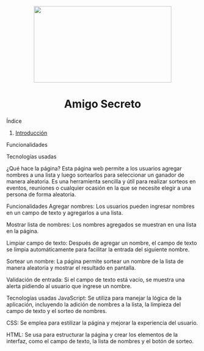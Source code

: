 <p align="center">
  <img width="360" height="200" src="https://github.com/user-attachments/assets/968e3dde-63ef-4be7-9681-fbae6e1b5611">
</p>

<h1 align="center"> Amigo Secreto </h1> 

Índice
1. [Introducción](#introducción)

Funcionalidades

Tecnologías usadas

¿Qué hace la página?
Esta página web permite a los usuarios agregar nombres a una lista y luego sortearlos para seleccionar un ganador de manera aleatoria. Es una herramienta sencilla y útil para realizar sorteos en eventos, reuniones o cualquier ocasión en la que se necesite elegir a una persona de forma aleatoria.

Funcionalidades
Agregar nombres: Los usuarios pueden ingresar nombres en un campo de texto y agregarlos a una lista.

Mostrar lista de nombres: Los nombres agregados se muestran en una lista en la página.

Limpiar campo de texto: Después de agregar un nombre, el campo de texto se limpia automáticamente para facilitar la entrada del siguiente nombre.

Sortear un nombre: La página permite sortear un nombre de la lista de manera aleatoria y mostrar el resultado en pantalla.

Validación de entrada: Si el campo de texto está vacío, se muestra una alerta pidiendo al usuario que ingrese un nombre.

Tecnologías usadas
JavaScript: Se utiliza para manejar la lógica de la aplicación, incluyendo la adición de nombres a la lista, la limpieza del campo de texto y el sorteo de nombres.

CSS: Se emplea para estilizar la página y mejorar la experiencia del usuario.

HTML: Se usa para estructurar la página y crear los elementos de la interfaz, como el campo de texto, la lista de nombres y el botón de sorteo.

